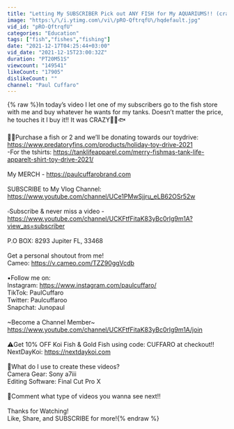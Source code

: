 ```yaml
---
title: "Letting My SUBSCRIBER Pick out ANY FISH for My AQUARIUMS!! (crazy)"
image: "https:\/\/i.ytimg.com\/vi\/pRO-QftrqfU\/hqdefault.jpg"
vid_id: "pRO-QftrqfU"
categories: "Education"
tags: ["fish","fishes","fishing"]
date: "2021-12-17T04:25:44+03:00"
vid_date: "2021-12-15T23:00:32Z"
duration: "PT20M51S"
viewcount: "149541"
likeCount: "17905"
dislikeCount: ""
channel: "Paul Cuffaro"
---
```

{% raw %}In today’s video I let one of my subscribers go to the fish store with me and buy whatever he wants for my tanks. Doesn’t matter the price, he touches it I buy it!! It was CRAZY🤯😅🐟<br /><br />🎅🏼Purchase a fish or 2 and we’ll be donating towards our toydrive: <a rel="nofollow" target="blank" href="https://www.predatoryfins.com/products/holiday-toy-drive-2021">https://www.predatoryfins.com/products/holiday-toy-drive-2021</a><br />-For the tshirts: <a rel="nofollow" target="blank" href="https://tanklifeapparel.com/merry-fishmas-tank-life-apparelt-shirt-toy-drive-2021/">https://tanklifeapparel.com/merry-fishmas-tank-life-apparelt-shirt-toy-drive-2021/</a><br /><br />My MERCH - <a rel="nofollow" target="blank" href="https://paulcuffarobrand.com">https://paulcuffarobrand.com</a><br /><br />SUBSCRIBE to My Vlog Channel: <a rel="nofollow" target="blank" href="https://www.youtube.com/channel/UCe1PMwSjjru_eLB62OSr52w">https://www.youtube.com/channel/UCe1PMwSjjru_eLB62OSr52w</a><br /><br />▫️Subscribe &amp; never miss a video - <a rel="nofollow" target="blank" href="https://www.youtube.com/channel/UCKFtfFitaK83yBc0rlg9m1A?view_as=subscriber">https://www.youtube.com/channel/UCKFtfFitaK83yBc0rlg9m1A?view_as=subscriber</a> <br /><br />P.O BOX: 8293 Jupiter FL, 33468<br /><br />Get a personal shoutout from me!<br />Cameo: <a rel="nofollow" target="blank" href="https://v.cameo.com/TZZ90ggVcdb">https://v.cameo.com/TZZ90ggVcdb</a><br /><br />▪️Follow me on:<br />Instagram: <a rel="nofollow" target="blank" href="https://www.instagram.com/paulcuffaro/">https://www.instagram.com/paulcuffaro/</a><br />TikTok: PaulCuffaro<br />Twitter: Paulcuffaroo<br />Snapchat: Junopaul<br /><br />~Become a Channel Member~<br /><a rel="nofollow" target="blank" href="https://www.youtube.com/channel/UCKFtfFitaK83yBc0rlg9m1A/join">https://www.youtube.com/channel/UCKFtfFitaK83yBc0rlg9m1A/join</a><br /><br />⚠️Get 10% OFF Koi Fish &amp; Gold Fish using code: CUFFARO at checkout!!<br />NextDayKoi: <a rel="nofollow" target="blank" href="https://nextdaykoi.com">https://nextdaykoi.com</a><br /><br />💭What do I use to create these videos?<br />Camera Gear: Sony a7iii<br />Editing Software: Final Cut Pro X<br /><br />💭Comment what type of videos you wanna see next!!<br /><br />Thanks for Watching!<br />Like, Share, and SUBSCRIBE for more!{% endraw %}
